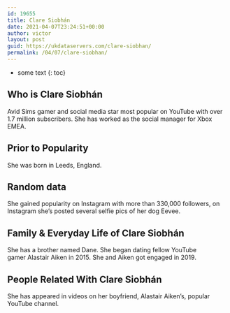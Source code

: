 ```yaml
---
id: 19655
title: Clare Siobhán
date: 2021-04-07T23:24:51+00:00
author: victor
layout: post
guid: https://ukdataservers.com/clare-siobhan/
permalink: /04/07/clare-siobhan/
---
```


* some text
{: toc}


## Who is Clare Siobhán



Avid Sims gamer and social media star most popular on YouTube with over 1.7 million subscribers. She has worked as the social manager for Xbox EMEA.

                
                
                
## Prior to Popularity



She was born in Leeds, England.

                
                
                
## Random data



She gained popularity on Instagram with more than 330,000 followers, on Instagram she&#8217;s posted several selfie pics of her dog Eevee.

                
                
                
## Family & Everyday Life of Clare Siobhán



She has a brother named Dane. She began dating fellow YouTube gamer Alastair Aiken in 2015. She and Aiken got engaged in 2019. 

                
                
                
## People Related With Clare Siobhán



She has appeared in videos on her boyfriend, Alastair Aiken&#8217;s, popular YouTube channel.

                
              
            
          
          
          
